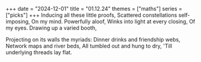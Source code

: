 +++
date = "2024-12-01"
title = "01.12.24"
themes = ["maths"]
series = ["picks"]
+++
Inducing all these little proofs,
Scattered constellations self-imposing,
On my mind. Powerfully aloof,
Winks into light at every closing,
Of my eyes. Drawing up a varied booth,

Projecting on its walls the myriads:
Dinner drinks and friendship webs,
Network maps and river beds,
All tumbled out and hung to dry,
'Till underlying threads lay flat. 
